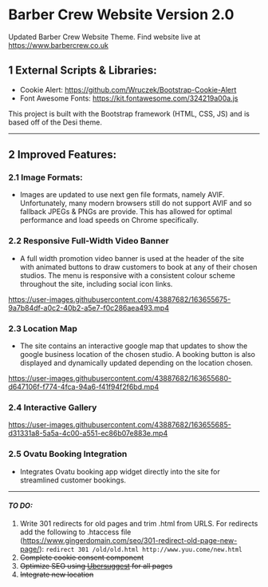 # Barber Crew Website Version 2.0
Updated Barber Crew Website Theme. Find website live at https://www.barbercrew.co.uk

## 1 External Scripts & Libraries:
- Cookie Alert: https://github.com/Wruczek/Bootstrap-Cookie-Alert
- Font Awesome Fonts: https://kit.fontawesome.com/324219a00a.js

This project is built with the Bootstrap framework (HTML, CSS, JS) and is based off of the Desi theme. 

---

## 2 Improved Features:

### 2.1 Image Formats:
- Images are updated to use next gen file formats, namely AVIF. Unfortunately, many modern browsers still do not support AVIF and so fallback JPEGs & PNGs are provide. This has allowed for optimal performance and load speeds on Chrome specifically.

### 2.2 Responsive Full-Width Video Banner
- A full width promotion video banner is used at the header of the site with animated buttons to draw customers to book at any of their chosen studios. The menu is responsive with a consistent colour scheme throughout the site, including social icon links.

https://user-images.githubusercontent.com/43887682/163655675-9a7b84df-a0c2-40b2-a5e7-f0c286aea493.mp4

### 2.3 Location Map
- The site contains an interactive google map that updates to show the google business location of the chosen studio. A booking button is also displayed and dynamically updated depending on the location chosen.

https://user-images.githubusercontent.com/43887682/163655680-d647106f-f774-4fca-94a6-f41f94f2f6bd.mp4

### 2.4 Interactive Gallery

https://user-images.githubusercontent.com/43887682/163655685-d31331a8-5a5a-4c00-a551-ec86b07e883e.mp4

### 2.5 Ovatu Booking Integration
- Integrates Ovatu booking app widget directly into the site for streamlined customer bookings.

---

#### *TO DO:*
1) Write 301 redirects for old pages and trim .html from URLS. For redirects add the following to .htaccess file (https://www.gingerdomain.com/seo/301-redirect-old-page-new-page/):
`redirect 301 /old/old.html http://www.yuu.come/new.html`
2) ~~Complete cookie consent component~~
3) ~~Optimize SEO using [Ubersuggest](https://app.neilpatel.com/en/traffic_analyzer/keywords?domain=barbercrew.co.uk&locId=2826&lang=en) for all pages~~
4) ~~Integrate new location~~
   
